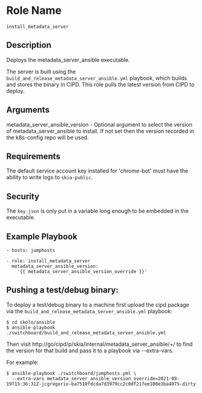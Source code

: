 # Role Name

`install_metadata_server`

## Description

Deploys the metadata_server_ansible executable.

The server is built using the `build_and_release_metadata_server_ansible.yml`
playbook, which builds and stores the binary in CIPD. This role pulls the latest
version from CIPD to deploy.

## Arguments

metadata_server_ansible_version - Optional argument to select the version of
metadata_server_ansible to install. If not set then the version recorded in the
k8s-config repo will be used.

## Requirements

The default service account key installed for 'chrome-bot' must have the ability
to write logs to `skia-public`.

## Security

The `key.json` is only put in a variable long enough to be embedded in the
executable.

## Example Playbook

    - hosts: jumphosts

    - role: install_metadata_server
      metadata_server_ansible_version:
        '{{ metadata_server_ansible_version_override }}'

## Pushing a test/debug binary:

To deploy a test/debug binary to a machine first upload the cipd package via the
`build_and_release_metadata_server_ansible.yml` playbook:

```
$ cd skolo/ansible
$ ansible-playbook ./switchboard/build_and_release_metadata_server_ansible.yml
```

Then visit http://go/cipd/p/skia/internal/metadata_server_ansible/+/ to find the
version for that build and pass it to a playbook via --extra-vars.

For example:

```
$ ansible-playbook ./switchboard/jumphosts.yml \
  --extra-vars metadata_server_ansible_version_override=2021-09-19T15:36:31Z-jcgregorio-ba7510fdcda7d3979cc2c0df21fee100e3ba4075-dirty
```
